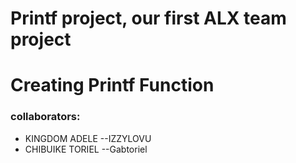 # Printf project, our first ALX team project
# Creating Printf Function
### collaborators:
* KINGDOM ADELE --IZZYLOVU
* CHIBUIKE TORIEL --Gabtoriel

